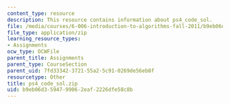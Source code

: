 ```yaml
---
content_type: resource
description: This resource contains information about ps4_code_sol.
file: /media/courses/6-006-introduction-to-algorithms-fall-2011/b9eb06d3594799062eaf2226dfe58c8b_ps4_code_sol.zip
file_type: application/zip
learning_resource_types:
- Assignments
ocw_type: OCWFile
parent_title: Assignments
parent_type: CourseSection
parent_uid: 7fd33342-3721-55a2-5c91-0269de56eb8f
resourcetype: Other
title: ps4_code_sol.zip
uid: b9eb06d3-5947-9906-2eaf-2226dfe58c8b
---
```

